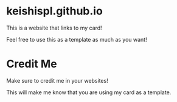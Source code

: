 # keishispl.github.io
This is a website that links to my card!

Feel free to use this as a template as much as you want!

# Credit Me

Make sure to credit me in your websites!

This will make me know that you are using my card as a template.
